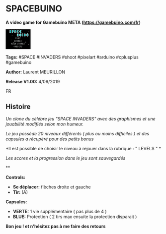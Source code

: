 # SPACEBUINO #
**A video game for Gamebuino META (https://gamebuino.com/fr)**

![IMAGE GAME MENU](/IMAGES/00001.BMP)

**Tags:** #SPACE #INVADERS #shoot #pixelart #arduino #cplusplus #gamebuino

**Author:** Laurent MEURILLON

**Release V1.00:** 4/09/2019



FR

## Histoire ##
*Un clone du célèbre jeu "SPACE INVADERS" avec des graphismes et une jouabilité modifiés selon mon humeur.*

*Le jeu possède 20 niveaux différents ( plus ou moins difficiles ) et des capsules a récupéré pour des petits bonus*

*Il est possible de choisir le niveau à rejouer dans la rubrique : " LEVELS " * 

*Les scores et la progression dans le jeu sont sauvegardés*

**

**Controls:**
- **Se déplacer:** flèches droite et gauche
- **Tir:** (A)

**Capsules:**
- **VERTE:** 1 vie supplémentaire ( pas plus de 4 )
- **BLUE:** Protection ( 2 tirs max ensuite la protection disparait )

**Bon jeu ! et n'hésitez pas à me faire des retours**



